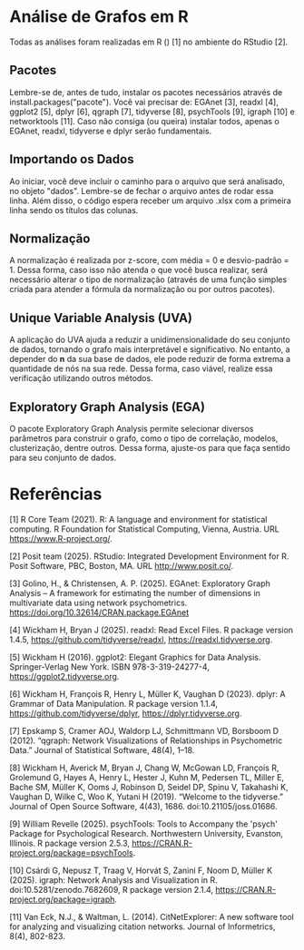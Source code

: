 # Análise de Grafos em R
Todas as análises foram realizadas em R () [1] no ambiente do RStudio [2].
## Pacotes
Lembre-se de, antes de tudo, instalar os pacotes necessários através de install.packages("pacote"). Você vai precisar de: EGAnet [3], readxl [4], ggplot2 [5], dplyr [6], qgraph [7], tidyverse [8], psychTools [9], igraph [10] e networktools [11]. Caso não consiga (ou queira) instalar todos, apenas o EGAnet, readxl, tidyverse e dplyr serão fundamentais.

## Importando os Dados
Ao iniciar, você deve incluir o caminho para o arquivo que será analisado, no objeto "dados". Lembre-se de fechar o arquivo antes de rodar essa linha. Além disso, o código espera receber um arquivo .xlsx com a primeira linha sendo os títulos das colunas.

## Normalização
A normalização é realizada por z-score, com média = 0 e desvio-padrão = 1. Dessa forma, caso isso não atenda o que você busca realizar, será necessário alterar o tipo de normalização (através de uma função simples criada para atender a fórmula da normalização ou por outros pacotes).

## Unique Variable Analysis (UVA)
A aplicação do UVA ajuda a reduzir a unidimensionalidade do seu conjunto de dados, tornando o grafo mais interpretável e significativo. No entanto, a depender do **n** da sua base de dados, ele pode reduzir de forma extrema a quantidade de nós na sua rede. Dessa forma, caso viável, realize essa verificação utilizando outros métodos.

## Exploratory Graph Analysis (EGA)
O pacote Exploratory Graph Analysis permite selecionar diversos parâmetros para construir o grafo, como o tipo de correlação, modelos, clusterização, dentre outros. Dessa forma, ajuste-os para que faça sentido para seu conjunto de dados.

# Referências
[1] R Core Team (2021). R: A language and environment for statistical computing. R Foundation for Statistical Computing, Vienna, Austria. URL https://www.R-project.org/.  

[2] Posit team (2025). RStudio: Integrated Development Environment for R. Posit Software, PBC, Boston, MA. URL http://www.posit.co/.  

[3] Golino, H., & Christensen, A. P. (2025). EGAnet: Exploratory Graph Analysis – A framework for estimating the number of dimensions in multivariate data using network psychometrics. https://doi.org/10.32614/CRAN.package.EGAnet  

[4] Wickham H, Bryan J (2025). readxl: Read Excel Files. R package version 1.4.5, https://github.com/tidyverse/readxl, https://readxl.tidyverse.org.  

[5] Wickham H (2016). ggplot2: Elegant Graphics for Data Analysis. Springer-Verlag New York. ISBN 978-3-319-24277-4, https://ggplot2.tidyverse.org.  

[6] Wickham H, François R, Henry L, Müller K, Vaughan D (2023). dplyr: A Grammar of Data Manipulation. R package version 1.1.4, https://github.com/tidyverse/dplyr, https://dplyr.tidyverse.org.  

[7] Epskamp S, Cramer AOJ, Waldorp LJ, Schmittmann VD, Borsboom D (2012). “qgraph: Network Visualizations of Relationships in Psychometric Data.” Journal of Statistical Software, 48(4), 1–18.  

[8] Wickham H, Averick M, Bryan J, Chang W, McGowan LD, François R, Grolemund G, Hayes A, Henry L, Hester J, Kuhn M, Pedersen TL, Miller E, Bache SM, Müller K, Ooms J, Robinson D, Seidel DP, Spinu V, Takahashi K, Vaughan D, Wilke C, Woo K, Yutani H (2019). “Welcome to the tidyverse.” Journal of Open Source Software, 4(43), 1686. doi:10.21105/joss.01686.  

[9] William Revelle (2025). psychTools: Tools to Accompany the 'psych' Package for Psychological Research. Northwestern University, Evanston, Illinois. R package version 2.5.3, https://CRAN.R-project.org/package=psychTools.  

[10] Csárdi G, Nepusz T, Traag V, Horvát S, Zanini F, Noom D, Müller K (2025). igraph: Network Analysis and Visualization in R. doi:10.5281/zenodo.7682609, R package version 2.1.4, https://CRAN.R-project.org/package=igraph.  

[11] Van Eck, N.J., & Waltman, L. (2014). CitNetExplorer: A new software tool for analyzing and visualizing citation networks. Journal of Informetrics, 8(4), 802-823.
